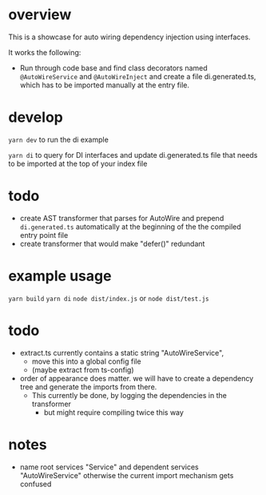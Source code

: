 # overview

This is a showcase for auto wiring dependency injection using interfaces.

It works the following:

- Run through code base and find class decorators named `@AutoWireService` and `@AutoWireInject` and create a file di.generated.ts, which has to be imported manually at the entry file.

# develop

`yarn dev` to run the di example

`yarn di` to query for DI interfaces and update di.generated.ts file that needs to be imported at the top of your index file

# todo

- create AST transformer that parses for AutoWire and prepend `di.generated.ts` automatically at the beginning of the the compiled entry point file
- create transformer that would make "defer()" redundant

# example usage

`yarn build`
`yarn di`
`node dist/index.js` or `node dist/test.js`

# todo

- extract.ts currently contains a static string "AutoWireService",
  - move this into a global config file
  - (maybe extract from ts-config)
- order of appearance does matter. we will have to create a dependency tree and generate the imports from there.
  - This currently be done, by logging the dependencies in the transformer
    - but might require compiling twice this way

# notes

- name root services "Service" and dependent services "AutoWireService" otherwise the current import mechanism gets confused
